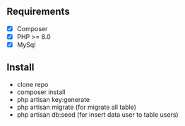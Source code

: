 ## Requirements

-   [x] Composer 
-   [x] PHP >= 8.0
-   [x] MySql

## Install

-   clone repo
-   composer install
-   php artisan key:generate
-   php artisan migrate (for migrate all table)
-   php artisan db:seed (for insert data user to table users)
